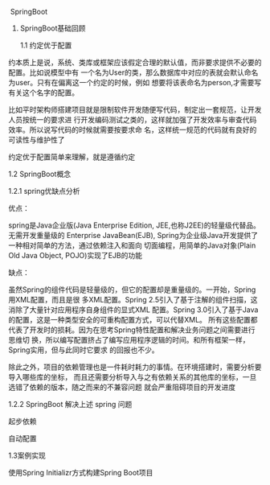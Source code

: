 ​                                                                             SpringBoot

1. SpringBoot基础回顾

   1.1 约定优于配置

约本质上是说，系统、类库或框架应该假定合理的默认值，而非要求提供不必要的配置。比如说模型中有 一个名为User的类，那么数据库中对应的表就会默认命名为user。只有在偏离这一个约定的时候，例如 想要将该表命名为person,才需要写有关这个名字的配置。

比如平时架构师搭建项目就是限制软件开发随便写代码，制定出一套规范，让开发人员按统一的要求进 行开发编码测试之类的，这样就加强了开发效率与审查代码效率。所以说写代码的时候就需要按要求命 名，这样统一规范的代码就有良好的可读性与维护性了

约定优于配置简单来理解，就是遵循约定

1.2 SpringBoot概念

1.2.1 spring优缺点分析

优点：

spring是Java企业版(Java Enterprise Edition, JEE,也称J2EE)的轻量级代替品。无需开发重量级的 Enterprise JavaBean(EJB), Spring为企业级Java开发提供了一种相对简单的方法，通过依赖注入和面向 切面编程，用简单的Java对象(Plain Old Java Object, POJO)实现了EJB的功能

缺点：

虽然Spring的组件代码是轻量级的，但它的配置却是重量级的。一开始，Spring用XML配置，而且是很 多XML配置。Spring 2.5引入了基于注解的组件扫描，这消除了大量针对应用程序自身组件的显式XML 配置。Spring 3.0引入了基于Java的配置，这是一种类型安全的可重构配置方式，可以代替XML。 所有这些配置都代表了开发时的损耗。因为在思考Spring特性配置和解决业务问题之间需要进行思维切 换，所以编写配置挤占了编写应用程序逻辑的时间。和所有框架一样，Spring实用，但与此同时它要求 的回报也不少。

除此之外，项目的依赖管理也是一件耗时耗力的事情。在环境搭建时，需要分析要导入哪些库的坐标， 而且还需要分析导入与之有依赖关系的其他库的坐标，一旦选错了依赖的版本，随之而来的不兼容问题 就会严重阻碍项目的开发进度

1.2.2 SpringBoot 解决上述 spring 问题

起步依赖

自动配置

1.3案例实现

使用Spring Initializr方式构建Spring Boot项目

